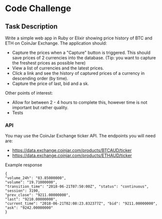 # Code Challenge 

## Task Description

Write a simple web app in Ruby or Elixir showing price history of BTC and ETH on CoinJar Exchange. The application should:

* Capture the prices when a "Capture" button is triggered. This should save prices of 2 currencies into the database. (Tip: you want to capture the freshest prices as possible here)
* View a list of currencies and the latest prices.
* Click a link and see the history of captured prices of a currency in descending
order (by time).
* Capture the price of ​last,​ ​bid​ and a​ sk​.

Other points of interest:

* Allow for between 2 - 4 hours to complete this, however time is not important but rather quality.
* Tests
   
### API

You may use the CoinJar Exchange ticker API. The endpoints you will need are:
* https://data.exchange.coinjar.com/products/BTCAUD/ticker
* https://data.exchange.coinjar.com/products/ETHAUD/ticker

Example response
````
{
"volume_24h": "83.85000000",
"volume": "19.71000000",
"transition_time": "2018-06-21T07:50:00Z", "status": "continuous",
"session": 3190,
"prev_close": "9211.00000000",
"last": "9210.00000000",
"current_time": "2018-06-21T02:08:23.832377Z", "bid": "9211.00000000",
"ask": "9242.00000000"
}